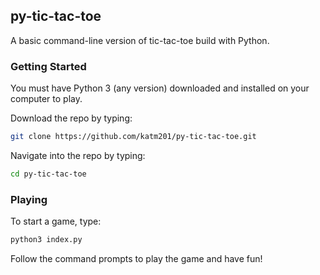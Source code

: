 ## py-tic-tac-toe ##

A basic command-line version of tic-tac-toe build with Python.

### Getting Started ###

You must have Python 3 (any version) downloaded and installed on your computer to play.

Download the repo by typing:
```sh
git clone https://github.com/katm201/py-tic-tac-toe.git
```

Navigate into the repo by typing:
```sh
cd py-tic-tac-toe
```

### Playing ###

To start a game, type:
```sh
python3 index.py
```

Follow the command prompts to play the game and have fun!
